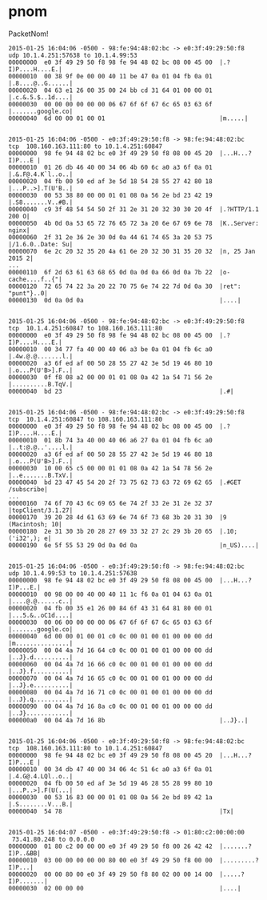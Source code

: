 # pnom
PacketNom!

    2015-01-25 16:04:06 -0500 - 98:fe:94:48:02:bc -> e0:3f:49:29:50:f8
    udp 10.1.4.251:57638 to 10.1.4.99:53
    00000000  e0 3f 49 29 50 f8 98 fe 94 48 02 bc 08 00 45 00  |.?I)P....H....E.|
    00000010  00 38 9f 0e 00 00 40 11 be 47 0a 01 04 fb 0a 01  |.8....@..G......|
    00000020  04 63 e1 26 00 35 00 24 bb cd 31 64 01 00 00 01  |.c.&.5.$..1d....|
    00000030  00 00 00 00 00 00 06 67 6f 6f 67 6c 65 03 63 6f  |.......google.co|
    00000040  6d 00 00 01 00 01                                |m.....|


    2015-01-25 16:04:06 -0500 - e0:3f:49:29:50:f8 -> 98:fe:94:48:02:bc
    tcp  108.160.163.111:80 to 10.1.4.251:60847
    00000000  98 fe 94 48 02 bc e0 3f 49 29 50 f8 08 00 45 20  |...H...?I)P...E |
    00000010  01 26 db 46 40 00 34 06 4b 60 6c a0 a3 6f 0a 01  |.&.F@.4.K`l..o..|
    00000020  04 fb 00 50 ed af 3e 5d 18 54 28 55 27 42 80 18  |...P..>].T(U'B..|
    00000030  00 53 38 80 00 00 01 01 08 0a 56 2e bd 23 42 19  |.S8.......V..#B.|
    00000040  c9 3f 48 54 54 50 2f 31 2e 31 20 32 30 30 20 4f  |.?HTTP/1.1 200 O|
    00000050  4b 0d 0a 53 65 72 76 65 72 3a 20 6e 67 69 6e 78  |K..Server: nginx|
    00000060  2f 31 2e 36 2e 30 0d 0a 44 61 74 65 3a 20 53 75  |/1.6.0..Date: Su|
    00000070  6e 2c 20 32 35 20 4a 61 6e 20 32 30 31 35 20 32  |n, 25 Jan 2015 2|
    ...
    00000110  6f 2d 63 61 63 68 65 0d 0a 0d 0a 66 0d 0a 7b 22  |o-cache....f..{"|
    00000120  72 65 74 22 3a 20 22 70 75 6e 74 22 7d 0d 0a 30  |ret": "punt"}..0|
    00000130  0d 0a 0d 0a                                      |....|


    2015-01-25 16:04:06 -0500 - 98:fe:94:48:02:bc -> e0:3f:49:29:50:f8
    tcp  10.1.4.251:60847 to 108.160.163.111:80
    00000000  e0 3f 49 29 50 f8 98 fe 94 48 02 bc 08 00 45 00  |.?I)P....H....E.|
    00000010  00 34 77 fa 40 00 40 06 a3 be 0a 01 04 fb 6c a0  |.4w.@.@.......l.|
    00000020  a3 6f ed af 00 50 28 55 27 42 3e 5d 19 46 80 10  |.o...P(U'B>].F..|
    00000030  0f f8 08 a2 00 00 01 01 08 0a 42 1a 54 71 56 2e  |..........B.TqV.|
    00000040  bd 23                                            |.#|


    2015-01-25 16:04:06 -0500 - 98:fe:94:48:02:bc -> e0:3f:49:29:50:f8
    tcp  10.1.4.251:60847 to 108.160.163.111:80
    00000000  e0 3f 49 29 50 f8 98 fe 94 48 02 bc 08 00 45 00  |.?I)P....H....E.|
    00000010  01 8b 74 3a 40 00 40 06 a6 27 0a 01 04 fb 6c a0  |..t:@.@..'....l.|
    00000020  a3 6f ed af 00 50 28 55 27 42 3e 5d 19 46 80 18  |.o...P(U'B>].F..|
    00000030  10 00 65 c5 00 00 01 01 08 0a 42 1a 54 78 56 2e  |..e.......B.TxV.|
    00000040  bd 23 47 45 54 20 2f 73 75 62 73 63 72 69 62 65  |.#GET /subscribe|
    ...
    00000160  74 6f 70 43 6c 69 65 6e 74 2f 33 2e 31 2e 32 37  |topClient/3.1.27|
    00000170  39 20 28 4d 61 63 69 6e 74 6f 73 68 3b 20 31 30  |9 (Macintosh; 10|
    00000180  2e 31 30 3b 20 28 27 69 33 32 27 2c 29 3b 20 65  |.10; ('i32',); e|
    00000190  6e 5f 55 53 29 0d 0a 0d 0a                       |n_US)....|


    2015-01-25 16:04:06 -0500 - e0:3f:49:29:50:f8 -> 98:fe:94:48:02:bc
    udp 10.1.4.99:53 to 10.1.4.251:57638
    00000000  98 fe 94 48 02 bc e0 3f 49 29 50 f8 08 00 45 00  |...H...?I)P...E.|
    00000010  00 98 00 00 40 00 40 11 1c f6 0a 01 04 63 0a 01  |....@.@......c..|
    00000020  04 fb 00 35 e1 26 00 84 6f 43 31 64 81 80 00 01  |...5.&..oC1d....|
    00000030  00 06 00 00 00 00 06 67 6f 6f 67 6c 65 03 63 6f  |.......google.co|
    00000040  6d 00 00 01 00 01 c0 0c 00 01 00 01 00 00 00 dd  |m...............|
    00000050  00 04 4a 7d 16 64 c0 0c 00 01 00 01 00 00 00 dd  |..J}.d..........|
    00000060  00 04 4a 7d 16 66 c0 0c 00 01 00 01 00 00 00 dd  |..J}.f..........|
    00000070  00 04 4a 7d 16 65 c0 0c 00 01 00 01 00 00 00 dd  |..J}.e..........|
    00000080  00 04 4a 7d 16 71 c0 0c 00 01 00 01 00 00 00 dd  |..J}.q..........|
    00000090  00 04 4a 7d 16 8a c0 0c 00 01 00 01 00 00 00 dd  |..J}............|
    000000a0  00 04 4a 7d 16 8b                                |..J}..|


    2015-01-25 16:04:06 -0500 - e0:3f:49:29:50:f8 -> 98:fe:94:48:02:bc
    tcp  108.160.163.111:80 to 10.1.4.251:60847
    00000000  98 fe 94 48 02 bc e0 3f 49 29 50 f8 08 00 45 20  |...H...?I)P...E |
    00000010  00 34 db 47 40 00 34 06 4c 51 6c a0 a3 6f 0a 01  |.4.G@.4.LQl..o..|
    00000020  04 fb 00 50 ed af 3e 5d 19 46 28 55 28 99 80 10  |...P..>].F(U(...|
    00000030  00 53 16 83 00 00 01 01 08 0a 56 2e bd 89 42 1a  |.S........V...B.|
    00000040  54 78                                            |Tx|


    2015-01-25 16:04:07 -0500 - e0:3f:49:29:50:f8 -> 01:80:c2:00:00:00
     73.41.80.248 to 0.0.0.0
    00000000  01 80 c2 00 00 00 e0 3f 49 29 50 f8 00 26 42 42  |.......?I)P..&BB|
    00000010  03 00 00 00 00 00 80 00 e0 3f 49 29 50 f8 00 00  |.........?I)P...|
    00000020  00 00 80 00 e0 3f 49 29 50 f8 80 02 00 00 14 00  |.....?I)P.......|
    00000030  02 00 00 00                                      |....|
